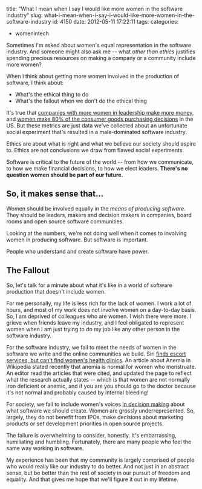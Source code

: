 title: "What I mean when I say I would like more women in the software industry"
slug: what-i-mean-when-i-say-i-would-like-more-women-in-the-software-industry
id: 4150
date: 2012-05-11 17:22:11
tags: 
categories: 
- womenintech

Sometimes I'm asked about women's equal representation in the software industry. And someone might also ask me -- what _other than ethics_ justifies spending precious resources on making a company or a community include more women?

When I think about getting more women involved in the production of software, I think about: 

*   What's the ethical thing to do
*   What's the fallout when we don't do the ethical thing 
<!--more-->
It's true that [companies with more women in leadership make more money](http://www.catalyst.org/publication/200/the-bottom-line-corporate-performance-and-womens-representation-on-boards), and [women make 80% of the consumer goods purchasing decisions](http://www.20-first.com/8-0-half-the-market.html) in the US. But these metrics are just data we've collected about an unfortunate social experiment that's resulted in a male-dominated software industry. 

Ethics are about what is right and what we believe our society should aspire to. Ethics are not conclusions we draw from flawed social experiments.

Software is critical to the future of the world -- from how we communicate, to how we make financial decisions, to how we elect leaders. **There's no question women should be part of our future.**

## So, it makes sense that...

Women should be involved equally in the _means of producing software_. They should be leaders, makers and decision makers in companies, board rooms and open source software communities.

Looking at the numbers, we're not doing well when it comes to involving women in producing software. But software is important. 

People who understand and create software have power.

## The Fallout

So, let's talk for a minute about what it's like in a world of software production that doesn't include women.

For me personally, my life is less rich for the lack of women. I work a lot of hours, and most of my work does not involve women on a day-to-day basis. So, I am deprived of colleagues who are women. I wish there were more. I grieve when friends leave my industry, and I feel obligated to represent women when I am just trying to do my job like any other person in the software industry. 

For the software industry, we fail to meet the needs of women in the software we write and the online communities we build. Siri [finds escort services, but can't find women's health clinics](http://searchengineland.com/why-siri-cant-find-abortion-clinics-103349). An article about Anemia in Wikipedia stated recently that anemia is normal for women who menstruate. An editor read the articles that were cited, and updated the page to reflect what the research actually states -- which is that women are not normally iron deficient or anemic, and if you are you should go to the doctor because it's not normal and probably caused by internal bleeding!

For society, we fail to include women's voices [in decision making](http://www.guardian.co.uk/society/2012/mar/08/equality-usa) about what software we should create. Women are grossly underrepresented. So, largely, they do not benefit from IPOs, make decisions about marketing products or set development priorities in open source projects.

The failure is overwhelming to consider, honestly. It's embarrassing, humiliating and humbling.  Fortunately, there are many people who feel the same way working in software. 

My experience has been that my community is largely comprised of people  who would really like our industry to do better. And not just in an abstract sense, but be better than the rest of society in our pursuit of freedom and equality. And that gives me hope that we'll figure it out in my lifetime.
